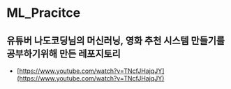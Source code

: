 # ML_Pracitce
## 유튜버 **나도코딩**님의 **머신러닝, 영화 추천 시스템 만들기**를 공부하기위해 만든 레포지토리
* [https://www.youtube.com/watch?v=TNcfJHajqJY](https://www.youtube.com/watch?v=TNcfJHajqJY)
